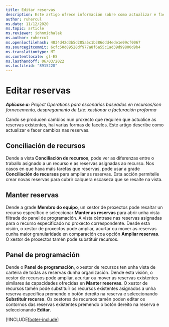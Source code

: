 ```yaml
---
title: Editar reservas
description: Este artigo ofrece información sobre como actualizar e facer cambios nas reservas.
author: ruhercul
ms.date: 11/12/2020
ms.topic: article
ms.reviewer: johnmichalak
ms.author: ruhercul
ms.openlocfilehash: 4834d42d3b5d285a5c1b386ddd4ede1e09cf0067
ms.sourcegitcommit: 6cfc50d89528df977a8f6a55c1ad39d99800d9b4
ms.translationtype: MT
ms.contentlocale: gl-ES
ms.lasthandoff: 06/03/2022
ms.locfileid: "8915228"
---
```

# <a name="edit-bookings"></a>Editar reservas

_**Aplícase a:** Project Operations para escenarios baseados en recursos/sen fornecemento, despregamento de Lite: xestionar a facturación proforma_


Cando se producen cambios nun proxecto que requiren que actualice as reservas existentes, hai varias formas de facelos. Este artigo describe como actualizar e facer cambios nas reservas.

## <a name="resource-reconciliation"></a>Conciliación de recursos

Dende a vista **Conciliación de recursos**, pode ver as diferenzas entre o traballo asignado a un recurso e as reservas asignadas ao recurso. Nos casos en que haxa máis tarefas que reservas, pode usar a grade **Conciliación de recursos** para ampliar as reservas. Esta acción permítelle crear novas reservas para cubrir calquera escaseza que se resalte na vista.

## <a name="maintain-bookings"></a>Manter reservas

Dende a grade **Membro do equipo**, un xestor de proxectos pode resaltar un recurso específico e seleccionar **Manter as reservas** para abrir unha vista filtrada do panel de programación. A vista céntrase nas reservas asignadas para o recurso especificado no proxecto correspondente. Desde esta visión, o xestor de proxectos pode ampliar, acurtar ou mover as reservas cunha maior granularidade en comparación coa opción **Ampliar reservas**. O xestor de proxectos tamén pode substituír recursos.

## <a name="schedule-board"></a>Panel de programación

Dende o **Panel de programación**, o xestor de recursos ten unha vista de carteira de todas as reservas dunha organización. Dende esta visión, o xestor de recursos pode ampliar, acurtar ou mover as reservas existentes similares ás capacidades ofrecidas en **Manter reservas**. O xestor de recursos tamén pode substituír os recursos existentes asignados a unha reserva específica premendo o botón dereito na reserva e seleccionando **Substituír recurso**. Os xestores de recursos tamén poden editar os contornos das reservas existentes premendo o botón dereito na reserva e seleccionando **Editar**.


[!INCLUDE[footer-include](../includes/footer-banner.md)]